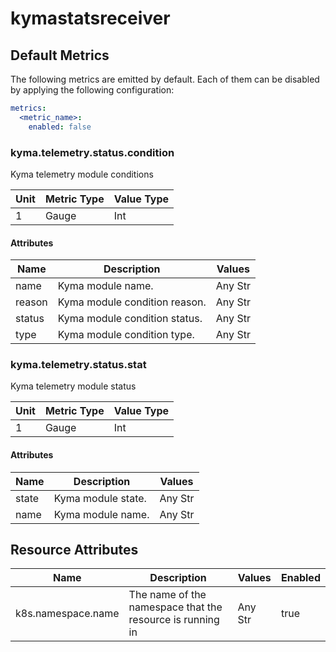 [comment]: <> (Code generated by mdatagen. DO NOT EDIT.)

# kymastatsreceiver

## Default Metrics

The following metrics are emitted by default. Each of them can be disabled by applying the following configuration:

```yaml
metrics:
  <metric_name>:
    enabled: false
```

### kyma.telemetry.status.condition

Kyma telemetry module conditions

| Unit | Metric Type | Value Type |
| ---- | ----------- | ---------- |
| 1 | Gauge | Int |

#### Attributes

| Name | Description | Values |
| ---- | ----------- | ------ |
| name | Kyma module name. | Any Str |
| reason | Kyma module condition reason. | Any Str |
| status | Kyma module condition status. | Any Str |
| type | Kyma module condition type. | Any Str |

### kyma.telemetry.status.stat

Kyma telemetry module status

| Unit | Metric Type | Value Type |
| ---- | ----------- | ---------- |
| 1 | Gauge | Int |

#### Attributes

| Name | Description | Values |
| ---- | ----------- | ------ |
| state | Kyma module state. | Any Str |
| name | Kyma module name. | Any Str |

## Resource Attributes

| Name | Description | Values | Enabled |
| ---- | ----------- | ------ | ------- |
| k8s.namespace.name | The name of the namespace that the resource is running in | Any Str | true |

